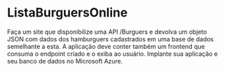 # ListaBurguersOnline
Faça um site que disponibilize uma API /Burguers e devolva um objeto JSON com dados dos hamburguers cadastrados em uma base de dados semelhante a esta. A aplicação deve conter também um frontend que consuma o endpoint criado e o exiba ao usuário.  Implante sua aplicação e seu banco de dados no Microsoft Azure.
